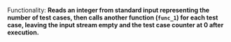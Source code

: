 Functionality: **Reads an integer from standard input representing the number of test cases, then calls another function (`func_1`) for each test case, leaving the input stream empty and the test case counter at 0 after execution.**
